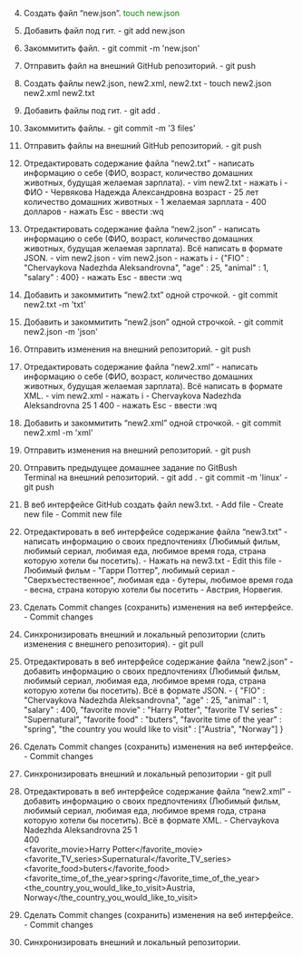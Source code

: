   4. Создать файл “new.json”.
  <span style="color: green"> touch new.json </span>

 6. Добавить файл под гит.                                  - git add new.json

 7. Закоммитить файл.                                       - git commit -m 'new.json'

 8. Отправить файл на внешний GitHub репозиторий.           - git push

 9. Создать файлы new2.json, new2.xml, new2.txt             - touch new2.json new2.xml new2.txt

 10. Добавить файлы под гит.                                 - git add .

 11. Закоммитить файлы.                                     - git commit -m '3 files'

 12. Отправить файлы на внешний GitHub репозиторий.         - git push

 13. Отредактировать содержание файла “new2.txt” - написать 
информацию о себе (ФИО, возраст, количество домашних 
животных, будущая желаемая зарплата).                       - vim new2.txt
                                                            - нажать i
                                                            - ФИО - Червякова Надежда Александровна
                                                              возраст - 25 лет
                                                              количество домашних животных - 1
                                                              желаемая зарплата - 400 долларов
                                                            - нажать Esc
                                                            - ввести :wq
     
 14. Отредактировать содержание файла “new2.json” - написать 
информацию о себе (ФИО, возраст, количество домашних 
животных, будущая желаемая зарплата). 
Всё написать в формате JSON. - vim new2.json                - vim new2.json
                                                            - нажать i
                                                            - {"FIO" : "Chervaykova Nadezhda Aleksandrovna",
                                                               "age" : 25,
                                                               "animal" : 1,
                                                               "salary" : 400}
                                                            - нажать Esc
                                                            - ввести :wq

 15. Добавить и закоммитить “new2.txt” одной строчкой.      - git commit new2.txt -m 'txt'

 16. Добавить и закоммитить “new2.json” одной строчкой.     - git commit new2.json -m 'json'

 17. Отправить изменения на внешний репозиторий.            - git push

 18. Отредактировать содержание файла “new2.xml” - написать 
информацию о себе (ФИО, возраст, количество домашних 
животных, будущая желаемая зарплата). 
Всё написать в формате XML.                                 - vim new2.xml
                                                            - нажать i
                                                            - <info>
                                                              	<FIO>Chervaykova Nadezhda Aleksandrovna</FIO>
                                                                <age>25</age>
                                                                <animal>1</animal>
                                                                <salary>400</salary>
                                                              </info> 
                                                            - нажать Esc
                                                            - ввести :wq

 19. Добавить и закоммитить “new2.xml” одной строчкой.      - git commit new2.xml -m 'xml'


 20. Отправить изменения на внешний репозиторий.            - git push

 21. Отправить предыдущее домашнее задание по GitBush       
Terminal на внешний репозиторий.                            - git add .
                                                            - git commit -m 'linux'
                                                            - git push

 22. В веб интерфейсе GitHub создать файл new3.txt.         - Add file
							    - Create new file
							    - Commit new file

 23. Отредактировать в веб интерфейсе содержание 
файла “new3.txt” - написать информацию о своих 
предпочтениях (Любимый фильм, любимый сериал, 
любимая еда, любимое время года, страна 
которую хотели бы посетить).				    - Нажать на new3.txt
							    - Edit this file
							    - Любимый фильм - "Гарри Поттер", 
							      любимый сериал - "Сверхъестественное", 
							      любимая еда - бутеры,
							      любимое время года - весна, 
							      страна которую хотели бы посетить - Австрия, Норвегия.

 24. Сделать Commit changes (сохранить) изменения на 
веб интерфейсе.						    - Commit changes

 25. Синхронизировать внешний и локальный репозитории 
(слить изменения с внешнего репозитория).		    - git pull
 
 26. Отредактировать в веб интерфейсе содержание файла 
“new2.json” - добавить информацию о своих предпочтениях 
(Любимый фильм, любимый сериал, любимая еда, 
любимое время года, страна которую хотели бы посетить). 
Всё в формате JSON.					    - {
  								"FIO" : "Chervaykova Nadezhda Aleksandrovna",
 								"age" : 25,
  								"animal" : 1,
  								"salary" : 400,
  								"favorite movie" : "Harry Potter", 
  								"favorite TV series" : "Supernatural", 
  								"favorite food"  : "buters",
  								"favorite time of the year" : "spring", 
  								"the country you would like to visit" : ["Austria", "Norway"]
							      }

 27. Сделать Commit changes (сохранить) изменения 
на веб интерфейсе.				            - Commit changes

 28. Синхронизировать внешний и локальный репозитории 	    - git pull

 29. Отредактировать в веб интерфейсе содержание файла 
“new2.xml” - добавить информацию о своих предпочтениях 
(Любимый фильм, любимый сериал, любимая еда, 
любимое время года, страна которую хотели бы посетить). 
Всё в формате XML.					    - <info>
								<FIO>Chervaykova Nadezhda Aleksandrovna</FIO>
        							<age>25</age>
        							<animal>1</animal>    
								<salary>400</salary>	
								<favorite_movie>Harry Potter</favorite_movie>
								<favorite_TV_series>Supernatural</favorite_TV_series>
								<favorite_food>buters</favorite_food>
								<favorite_time_of_the_year>spring</favorite_time_of_the_year> 
								<the_country_you_would_like_to_visit>Austria, Norway</the_country_you_would_like_to_visit>
							      </info>

 30. Сделать Commit changes (сохранить) изменения 
на веб интерфейсе.	    			            - Commit changes

 31. Синхронизировать внешний и локальный репозитории.	 
